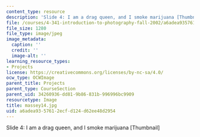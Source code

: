 ```yaml
---
content_type: resource
description: 'Slide 4: I am a drag queen, and I smoke marijuana [Thumbnail]'
file: /courses/4-341-introduction-to-photography-fall-2002/a6adea9357612ecfd124d62ee48d2954_massey14.jpg
file_size: 1280
file_type: image/jpeg
image_metadata:
  caption: ''
  credit: ''
  image-alt: ''
learning_resource_types:
- Projects
license: https://creativecommons.org/licenses/by-nc-sa/4.0/
ocw_type: OCWImage
parent_title: Projects
parent_type: CourseSection
parent_uid: 34260936-dd81-9b86-831b-996996bc9909
resourcetype: Image
title: massey14.jpg
uid: a6adea93-5761-2ecf-d124-d62ee48d2954
---
```

Slide 4: I am a drag queen, and I smoke marijuana [Thumbnail]